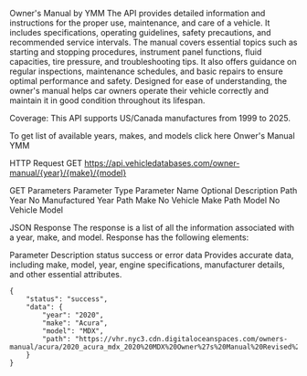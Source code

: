 Owner's Manual by YMM
The API provides detailed information and instructions for the proper use, maintenance, and care of a vehicle. It includes specifications, operating guidelines, safety precautions, and recommended service intervals. The manual covers essential topics such as starting and stopping procedures, instrument panel functions, fluid capacities, tire pressure, and troubleshooting tips. It also offers guidance on regular inspections, maintenance schedules, and basic repairs to ensure optimal performance and safety. Designed for ease of understanding, the owner's manual helps car owners operate their vehicle correctly and maintain it in good condition throughout its lifespan.

Coverage: This API supports US/Canada manufactures from 1999 to 2025.

To get list of available years, makes, and models click here Onwer's Manual YMM

HTTP Request
GET https://api.vehicledatabases.com/owner-manual/{year}/{make}/{model}

GET Parameters
Parameter Type	Parameter Name	Optional	Description
Path	Year	No	Manufactured Year
Path	Make	No	Vehicle Make
Path	Model	No	Vehicle Model

JSON Response
The response is a list of all the information associated with a year, make, and model. Response has the following elements:

Parameter	Description
status	success or error
data	Provides accurate data, including make, model, year, engine specifications, manufacturer details, and other essential attributes.


    {
        "status": "success",
        "data": {
            "year": "2020",
            "make": "Acura",
            "model": "MDX",
            "path": "https://vhr.nyc3.cdn.digitaloceanspaces.com/owners-manual/acura/2020_acura_mdx_2020%20MDX%20Owner%27s%20Manual%20Revised%20053123.pdf"
        }
    }